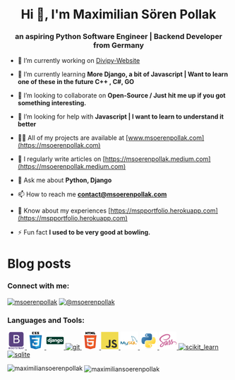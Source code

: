 <h1 align="center">Hi 👋, I'm Maximilian Sören Pollak</h1>
<h3 align="center">an aspiring Python Software Engineer | Backend Developer from Germany</h3>

- 🔭 I’m currently working on [Divipy-Website](www.github.com/maximiliansoerenpollak/divipy-website)

- 🌱 I’m currently learning **More Django, a bit of Javascript | Want to learn one of these in the future C++ , C#, GO**

- 👯 I’m looking to collaborate on **Open-Source / Just hit me up if you got something interesting.**

- 🤝 I’m looking for help with **Javascript | I want to learn to understand it better**

- 👨‍💻 All of my projects are available at [www.msoerenpollak.com](https://msoerenpollak.com)

- 📝 I regularly write articles on [https://msoerenpollak.medium.com](https://msoerenpollak.medium.com)

- 💬 Ask me about **Python, Django**

- 📫 How to reach me **contact@msoerenpollak.com**

- 📄 Know about my experiences [https://mspportfolio.herokuapp.com](https://mspportfolio.herokuapp.com)

- ⚡ Fun fact **I used to be very good at bowling.**

# Blog posts
<!-- BLOG-POST-LIST:START -->
<!-- BLOG-POST-LIST:END -->

<h3 align="left">Connect with me:</h3>
<p align="left">
<a href="https://linkedin.com/in/msoerenpollak" target="blank"><img align="center" src="https://raw.githubusercontent.com/rahuldkjain/github-profile-readme-generator/master/src/images/icons/Social/linked-in-alt.svg" alt="msoerenpollak" height="30" width="40" /></a>
<a href="https://medium.com/@msoerenpollak" target="blank"><img align="center" src="https://raw.githubusercontent.com/rahuldkjain/github-profile-readme-generator/master/src/images/icons/Social/medium.svg" alt="@msoerenpollak" height="30" width="40" /></a>
</p>

<h3 align="left">Languages and Tools:</h3>
<p align="left"> <a href="https://getbootstrap.com" target="_blank"> <img src="https://raw.githubusercontent.com/devicons/devicon/master/icons/bootstrap/bootstrap-plain-wordmark.svg" alt="bootstrap" width="40" height="40"/> </a> <a href="https://www.w3schools.com/css/" target="_blank"> <img src="https://raw.githubusercontent.com/devicons/devicon/master/icons/css3/css3-original-wordmark.svg" alt="css3" width="40" height="40"/> </a> <a href="https://www.djangoproject.com/" target="_blank"> <img src="https://raw.githubusercontent.com/devicons/devicon/master/icons/django/django-original.svg" alt="django" width="40" height="40"/> </a> <a href="https://git-scm.com/" target="_blank"> <img src="https://www.vectorlogo.zone/logos/git-scm/git-scm-icon.svg" alt="git" width="40" height="40"/> </a> <a href="https://www.w3.org/html/" target="_blank"> <img src="https://raw.githubusercontent.com/devicons/devicon/master/icons/html5/html5-original-wordmark.svg" alt="html5" width="40" height="40"/> </a> <a href="https://developer.mozilla.org/en-US/docs/Web/JavaScript" target="_blank"> <img src="https://raw.githubusercontent.com/devicons/devicon/master/icons/javascript/javascript-original.svg" alt="javascript" width="40" height="40"/> </a> <a href="https://www.mysql.com/" target="_blank"> <img src="https://raw.githubusercontent.com/devicons/devicon/master/icons/mysql/mysql-original-wordmark.svg" alt="mysql" width="40" height="40"/> </a> <a href="https://www.python.org" target="_blank"> <img src="https://raw.githubusercontent.com/devicons/devicon/master/icons/python/python-original.svg" alt="python" width="40" height="40"/> </a> <a href="https://sass-lang.com" target="_blank"> <img src="https://raw.githubusercontent.com/devicons/devicon/master/icons/sass/sass-original.svg" alt="sass" width="40" height="40"/> </a> <a href="https://scikit-learn.org/" target="_blank"> <img src="https://upload.wikimedia.org/wikipedia/commons/0/05/Scikit_learn_logo_small.svg" alt="scikit_learn" width="40" height="40"/> </a> <a href="https://www.sqlite.org/" target="_blank"> <img src="https://www.vectorlogo.zone/logos/sqlite/sqlite-icon.svg" alt="sqlite" width="40" height="40"/> </a> </p>

<p><img align="left" src="https://github-readme-stats.vercel.app/api/top-langs?username=maximiliansoerenpollak&show_icons=true&theme=dark&locale=en&layout=compact" alt="maximiliansoerenpollak" /></p>

<p>&nbsp;<img align="center" src="https://github-readme-stats.vercel.app/api?username=maximiliansoerenpollak&show_icons=true&theme=dark&locale=en" alt="maximiliansoerenpollak" /></p>
